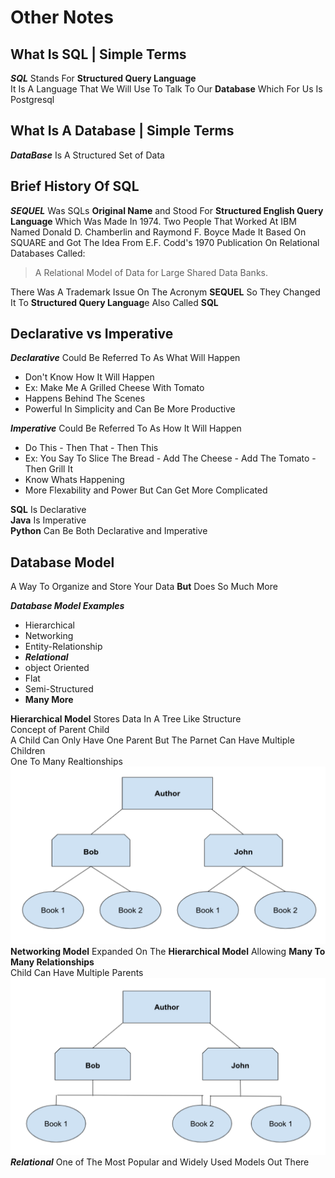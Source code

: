 # Other Notes

## What Is SQL | Simple Terms  

***SQL*** Stands For **Structured Query Language**  
It Is A Language That We Will Use To Talk To Our **Database** Which For Us Is Postgresql  

## What Is A Database | Simple Terms

***DataBase*** Is A Structured Set of Data  

## Brief History Of SQL  

***SEQUEL*** Was SQLs **Original Name** and Stood For **Structured English Query Language** Which Was Made In 1974.
 Two People That Worked At IBM Named Donald D. Chamberlin and Raymond F. Boyce Made It Based On SQUARE and Got The Idea From E.F. Codd's 1970 Publication On Relational Databases Called:
>A Relational Model of Data for Large Shared Data Banks.  

There Was A Trademark Issue On The Acronym **SEQUEL** So They Changed It To **Structured Query Languag**e Also Called **SQL**

## Declarative vs Imperative

***Declarative*** Could Be Referred To As What Will Happen

- Don't Know How It Will Happen
- Ex: Make Me A Grilled Cheese With Tomato
- Happens Behind The Scenes
- Powerful In Simplicity and Can Be More Productive

***Imperative*** Could Be Referred To As How It Will Happen

- Do This - Then That - Then This
- Ex: You Say To Slice The Bread - Add The Cheese - Add The Tomato - Then Grill It
- Know Whats Happening
- More Flexability and Power But Can Get More Complicated

**SQL** Is Declarative  
**Java** Is Imperative  
**Python** Can Be Both Declarative and Imperative  

## Database Model  

A Way To Organize and Store Your Data **But** Does So Much More  

***Database Model Examples***  

- Hierarchical
- Networking
- Entity-Relationship
- ***Relational***
- object Oriented
- Flat
- Semi-Structured
- **Many More**

**Hierarchical Model** Stores Data In A Tree Like Structure  
Concept of Parent Child  
A Child Can Only Have One Parent But The Parnet Can Have Multiple Children  
One To Many Realtionships
![Hierarchial](Tree.png)
**Networking Model** Expanded On The **Hierarchical Model** Allowing **Many To Many Relationships**  
Child Can Have Multiple Parents  
![Networking](Tree2.png)  
***Relational*** One of The Most Popular and Widely Used Models Out There
